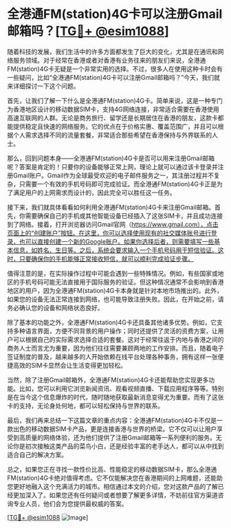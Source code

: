 # 全港通FM(station)4G卡可以注册Gmail邮箱吗？[[TG💪+ @esim1088](https://t.me/s/esim1088)]

随着科技的发展，我们生活中的许多方面都发生了巨大的变化，尤其是在通讯和网络服务领域。对于经常在香港或者对香港有业务往来的朋友们来说，全港通FM(station)4G卡无疑是一个非常实用的选择。不过，很多人在使用这种卡时会有一些疑问，比如“全港通FM(station)4G卡可以注册Gmail邮箱吗？”今天，我们就来详细探讨一下这个问题。

首先，让我们了解一下什么是全港通FM(station)4G卡。简单来说，这是一种专门为香港地区设计的移动数据SIM卡，支持4G网络连接，非常适合需要在香港使用高速互联网的人群。无论是商务旅行、留学还是长期居住在香港的朋友，这款卡都能提供稳定且快速的网络服务。它的优点在于价格实惠、覆盖范围广，并且可以根据个人需求选择不同的流量套餐，非常适合那些希望在香港保持与外界联系的人士。

那么，回到问题本身——全港通FM(station)4G卡是否可以用来注册Gmail邮箱呢？答案是肯定的！只要你的设备能够正常上网，理论上就可以通过该卡登录并注册Gmail账户。Gmail作为全球最受欢迎的电子邮件服务之一，其注册过程并不复杂，只需要一个有效的手机号码即可完成验证。而全港通FM(station)4G卡正是为了满足用户的上网需求而设计的，因此完全可以胜任这一任务。

接下来，我们就具体看看如何利用全港通FM(station)4G卡来注册Gmail邮箱。首先，你需要确保自己的手机或其他智能设备已经插入了这张SIM卡，并且成功连接到了网络。接着，打开浏览器访问Gmail官网（https://www.gmail.com），点击页面上的“创建账户”按钮。在这里，你可以选择使用现有的社交媒体账号进行登录，也可以直接创建一个新的Google账户。如果你选择后者，则需要填写一些基本信息，如姓名、生日等。之后，系统会要求输入一个手机号码用于短信验证。这时，只要确保你的手机能够正常接收短信，就可以顺利完成验证步骤。

值得注意的是，在实际操作过程中可能会遇到一些特殊情况。例如，有些国家或地区的手机号码可能无法直接用于国际服务的验证。但这种情况通常不会影响到香港地区的用户，因为全港通FM(station)4G卡本身就是针对本地市场推出的。此外，如果您的设备无法正常连接到网络，也可能导致注册失败。因此，在开始之前，请务必确认您的设备和网络状态良好。

除了基本的功能之外，全港通FM(station)4G卡还具备其他诸多优势。例如，它支持多种语言界面，方便不同背景的用户操作；同时还提供了灵活的资费方案，让用户可以根据自己的实际需求选择合适的套餐。这对于经常往返于内地与香港之间的商务人士而言尤为重要，因为他们往往需要兼顾两地的工作安排。而且，随着电子签证制度的普及，越来越多的人开始依赖在线平台处理各种事务，拥有这样一张便捷高效的SIM卡显然会让生活变得更加轻松。

当然，除了注册Gmail邮箱外，全港通FM(station)4G卡还能帮助您实现更多功能。比如，您可以利用它浏览新闻资讯、观看视频直播、下载应用程序等等。特别是在当今这个信息爆炸的时代，随时随地获取最新消息变得尤为重要。而有了这张卡的支持，无论身处何地，都可以轻松保持与世界的联系。

最后，我们再来总结一下这篇文章的重点内容：全港通FM(station)4G卡不仅是一款出色的移动数据SIM卡产品，更是连接香港与世界的桥梁。它不仅可以让用户享受到高质量的网络体验，还为他们提供了注册Gmail邮箱等一系列便利的服务。无论你是初次接触这类产品的菜鸟小白，还是经验丰富的老手达人，都可以从中找到适合自己的解决方案。

总之，如果您正在寻找一款性价比高、性能稳定的移动数据SIM卡，那么全港通FM(station)4G卡绝对值得考虑。它不仅能解决您在香港期间的上网难题，还能助您更好地融入这个充满活力的城市。相信通过本文的介绍，您对这款产品的了解已经更加深入了。如果您还有任何疑问或者想要了解更多详情，不妨前往官方渠道咨询专业人员，他们会为您提供最权威的答案。

[[TG💪+ @esim1088](https://t.me/s/esim1088) ![Image](https://i.postimg.cc/4NQfJmqS/Snipaste-2025-05-13-00-14-12.png)]